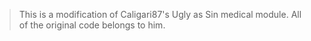 > This is a modification of Caligari87's Ugly as Sin medical module. All of the original code belongs to him.

